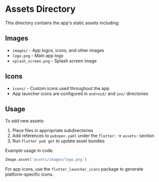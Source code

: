 # Assets Directory

This directory contains the app's static assets including:

## Images
- `images/` - App logos, icons, and other images
- `logo.png` - Main app logo
- `splash_screen.png` - Splash screen image

## Icons
- `icons/` - Custom icons used throughout the app
- App launcher icons are configured in `android/` and `ios/` directories

## Usage

To add new assets:
1. Place files in appropriate subdirectories
2. Add references to `pubspec.yaml` under the `flutter:` → `assets:` section
3. Run `flutter pub get` to update asset bundles

Example usage in code:
```dart
Image.asset('assets/images/logo.png')
```

For app icons, use the `flutter_launcher_icons` package to generate platform-specific icons.
